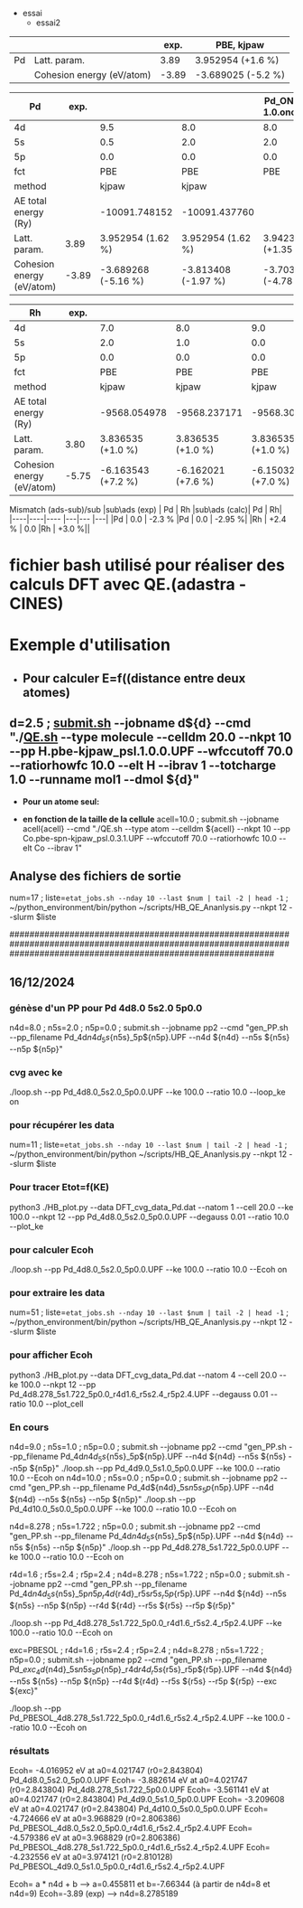 * essai
  - essai2

|    |                            |    exp.              |                     PBE, kjpaw |
|----|-------------------         |----------------------|--------------------------------|
| Pd | Latt. param.               |   3.89               |   3.952954 (+1.6 %)            |
|    | Cohesion energy (eV/atom)  |  -3.89               |  -3.689025 (-5.2 %)            |


|  Pd                        |    exp.   |                      |                    | Pd_ONCV_PBE-1.0.oncvpsp.upf |
|----------------------------|-----------|---                   |-                   |-|
| 4d                         |           |  9.5                 | 8.0                | 8.0 |
| 5s                         |           |  0.5                 | 2.0                | 2.0 |
| 5p                         |           |  0.0                 | 0.0                | 0.0  |
| fct                        |           |  PBE                 | PBE                | PBE |
| method                     |           |  kjpaw               | kjpaw              |  |
| AE total energy (Ry)       |           |  -10091.748152       | -10091.437760      | |
|  Latt. param.              |   3.89    |   3.952954 (1.62 %)  |  3.952954 (1.62 %) |3.942370 (+1.35 %) |
|  Cohesion energy (eV/atom) |  -3.89    |  -3.689268 (-5.16 %) | -3.813408 (-1.97 %)|-3.703977 (-4.78 %) |


|  Rh                        |    exp.   |                     |                   |                   |                      |
|----------------------------|-----------|---                  |-------------------|-------------------|--------------------- |
| 4d                         |           |  7.0                |8.0                | 9.0               | 9.0                  |
| 5s                         |           |  2.0                |1.0                | 0.0               | 0.0                  |
| 5p                         |           |  0.0                |0.0                | 0.0               | 0.0                  |
| fct                        |           |  PBE                |PBE                | PBE               |   PBESOL             |
| method                     |           |  kjpaw              |kjpaw              | kjpaw             |  kjpaw               |
| AE total energy (Ry)       |           |  -9568.054978       | -9568.237171      | -9568.304006      | -9563.523933         |
|  Latt. param.              |   3.80    |  3.836535 (+1.0 %)  |3.836535  (+1.0 %) | 3.836535 (+1.0 %) | 3.788909 (-0.3 %)    |
|  Cohesion energy (eV/atom) |  -5.75    |  -6.163543 (+7.2 %) |-6.162021 (+7.6 %)  | -6.150323 (+7.0 %) | -7.007016 (+21.9 %)|

Mismatch (ads-sub)/sub
|sub\ads (exp) | Pd  |    Rh   |sub\ads (calc)| Pd  |    Rh|                       
|----|----|----                |---|---    |---|
|Pd  |     0.0  |  -2.3 %      |Pd | 0.0   |  -2.95 %|
|Rh   |   +2.4 % | 0.0         |Rh | +3.0 %||



fichier bash utilisé pour réaliser des calculs DFT avec QE.(adastra - CINES)
============================================================================

# Exemple d'utilisation
* ## Pour calculer E=f((distance entre deux atomes)
d=2.5 ;  [submit.sh](https://github.com/hbulou/DFT-cvg/blob/main/submit.sh) --jobname d${d} --cmd "./[QE.sh](https://github.com/hbulou/DFT-cvg/blob/main/QE.sh) --type molecule --celldm 20.0 --nkpt 10 --pp H.pbe-kjpaw_psl.1.0.0.UPF --wfccutoff 70.0 --ratiorhowfc 10.0 --elt H --ibrav 1  --totcharge 1.0 --runname mol1 --dmol ${d}"
---------------------------
 * **Pour un atome seul:**
  - **en fonction de la taille de la cellule**
acell=10.0 ; submit.sh --jobname acell{acell} --cmd "./QE.sh --type atom --celldm ${acell} --nkpt 10 --pp Co.pbe-spn-kjpaw_psl.0.3.1.UPF --wfccutoff 70.0 --ratiorhowfc 10.0 --elt Co --ibrav 1"

## Analyse des fichiers de sortie

 num=17 ; liste=`etat_jobs.sh --nday 10 --last $num | tail -2 | head -1` ; ~/python_environment/bin/python ~/scripts/HB_QE_Ananlysis.py --nkpt 12 --slurm $liste

#####################################################################################################################################################################
## 16/12/2024
### génèse d'un PP pour Pd 4d8.0 5s2.0 5p0.0

n4d=8.0 ; n5s=2.0 ; n5p=0.0 ; submit.sh --jobname pp2 --cmd "gen_PP.sh --pp_filename Pd_4d${n4d}_5s${n5s}_5p${n5p}.UPF --n4d ${n4d} --n5s ${n5s} --n5p ${n5p}"

### cvg avec ke
 ./loop.sh --pp  Pd_4d8.0_5s2.0_5p0.0.UPF --ke 100.0 --ratio 10.0 --loop_ke on

### pour récupérer les data

 num=11 ; liste=`etat_jobs.sh --nday 10 --last $num | tail -2 | head -1` ; ~/python_environment/bin/python ~/scripts/HB_QE_Ananlysis.py --nkpt 12 --slurm $liste

### Pour tracer Etot=f(KE)

python3 ./HB_plot.py --data DFT_cvg_data_Pd.dat --natom 1 --cell 20.0 --ke 100.0 --nkpt 12 --pp Pd_4d8.0_5s2.0_5p0.0.UPF  --degauss 0.01 --ratio 10.0 --plot_ke


### pour calculer Ecoh
 ./loop.sh --pp  Pd_4d8.0_5s2.0_5p0.0.UPF --ke 100.0 --ratio 10.0 --Ecoh on

###  pour extraire les data
  num=51 ; liste=`etat_jobs.sh --nday 10 --last $num | tail -2 | head -1` ; ~/python_environment/bin/python ~/scripts/HB_QE_Ananlysis.py --nkpt 12 --slurm $liste
  

###   pour afficher Ecoh
  
  python3 ./HB_plot.py --data DFT_cvg_data_Pd.dat --natom 4 --cell 20.0 --ke 100.0 --nkpt 12 --pp Pd_4d8.278_5s1.722_5p0.0_r4d1.6_r5s2.4_r5p2.4.UPF  --degauss 0.01 --ratio 10.0 --plot_cell

### En cours

n4d=9.0 ; n5s=1.0 ; n5p=0.0 ; submit.sh --jobname pp2 --cmd "gen_PP.sh --pp_filename Pd_4d${n4d}_5s${n5s}_5p${n5p}.UPF --n4d ${n4d} --n5s ${n5s} --n5p ${n5p}"
./loop.sh --pp Pd_4d9.0_5s1.0_5p0.0.UPF --ke 100.0 --ratio 10.0 --Ecoh on
n4d=10.0 ; n5s=0.0 ; n5p=0.0 ; submit.sh --jobname pp2 --cmd "gen_PP.sh --pp_filename Pd_4d${n4d}_5s${n5s}_5p${n5p}.UPF --n4d ${n4d} --n5s ${n5s} --n5p ${n5p}"
./loop.sh --pp Pd_4d10.0_5s0.0_5p0.0.UPF --ke 100.0 --ratio 10.0 --Ecoh on

n4d=8.278 ; n5s=1.722 ; n5p=0.0 ; submit.sh --jobname pp2 --cmd "gen_PP.sh --pp_filename Pd_4d${n4d}_5s${n5s}_5p${n5p}.UPF --n4d ${n4d} --n5s ${n5s} --n5p ${n5p}"
./loop.sh --pp Pd_4d8.278_5s1.722_5p0.0.UPF --ke 100.0 --ratio 10.0 --Ecoh on

r4d=1.6 ; r5s=2.4 ; r5p=2.4 ; n4d=8.278 ; n5s=1.722 ; n5p=0.0 ; submit.sh --jobname pp2 --cmd "gen_PP.sh --pp_filename Pd_4d${n4d}_5s${n5s}_5p${n5p}_r4d${r4d}_r5s${r5s}_r5p${r5p}.UPF --n4d ${n4d} --n5s ${n5s} --n5p ${n5p} --r4d ${r4d} --r5s ${r5s} --r5p ${r5p}"

./loop.sh --pp Pd_4d8.278_5s1.722_5p0.0_r4d1.6_r5s2.4_r5p2.4.UPF --ke 100.0 --ratio 10.0 --Ecoh on

exc=PBESOL ; r4d=1.6 ; r5s=2.4 ; r5p=2.4 ; n4d=8.278 ; n5s=1.722 ; n5p=0.0 ; submit.sh --jobname pp2 --cmd "gen_PP.sh --pp_filename Pd_${exc}_4d${n4d}_5s${n5s}_5p${n5p}_r4d${r4d}_r5s${r5s}_r5p${r5p}.UPF --n4d ${n4d} --n5s ${n5s} --n5p ${n5p} --r4d ${r4d} --r5s ${r5s} --r5p ${r5p} --exc ${exc}"

./loop.sh --pp Pd_PBESOL_4d8.278_5s1.722_5p0.0_r4d1.6_r5s2.4_r5p2.4.UPF --ke 100.0 --ratio 10.0 --Ecoh on

###   résultats
Ecoh= -4.016952 eV at a0=4.021747 (r0=2.843804) Pd_4d8.0_5s2.0_5p0.0.UPF
Ecoh= -3.882614 eV at a0=4.021747 (r0=2.843804) Pd_4d8.278_5s1.722_5p0.0.UPF
Ecoh= -3.561141 eV at a0=4.021747 (r0=2.843804) Pd_4d9.0_5s1.0_5p0.0.UPF
Ecoh= -3.209608 eV at a0=4.021747 (r0=2.843804) Pd_4d10.0_5s0.0_5p0.0.UPF
Ecoh= -4.724666 eV at a0=3.968829 (r0=2.806386) Pd_PBESOL_4d8.0_5s2.0_5p0.0_r4d1.6_r5s2.4_r5p2.4.UPF
Ecoh= -4.579386 eV at a0=3.968829 (r0=2.806386) Pd_PBESOL_4d8.278_5s1.722_5p0.0_r4d1.6_r5s2.4_r5p2.4.UPF
Ecoh= -4.232556 eV at a0=3.974121 (r0=2.810128) Pd_PBESOL_4d9.0_5s1.0_5p0.0_r4d1.6_r5s2.4_r5p2.4.UPF


Ecoh= a * n4d + b --> a=0.455811 et b=-7.66344 (à partir de n4d=8 et n4d=9)
Ecoh=-3.89 (exp) --> n4d=8.2785189
